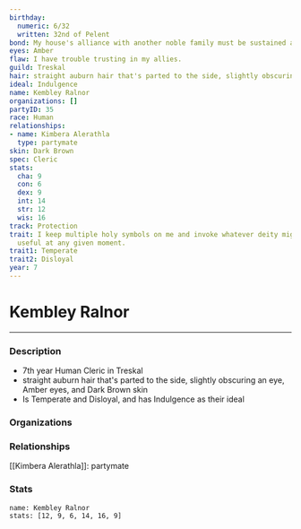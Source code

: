 ```yaml
---
birthday:
  numeric: 6/32
  written: 32nd of Pelent
bond: My house's alliance with another noble family must be sustained at all costs.
eyes: Amber
flaw: I have trouble trusting in my allies.
guild: Treskal
hair: straight auburn hair that's parted to the side, slightly obscuring an eye
ideal: Indulgence
name: Kembley Ralnor
organizations: []
partyID: 35
race: Human
relationships:
- name: Kimbera Alerathla
  type: partymate
skin: Dark Brown
spec: Cleric
stats:
  cha: 9
  con: 6
  dex: 9
  int: 14
  str: 12
  wis: 16
track: Protection
trait: I keep multiple holy symbols on me and invoke whatever deity might come in
  useful at any given moment.
trait1: Temperate
trait2: Disloyal
year: 7
---
```

# Kembley Ralnor
---
### Description
- 7th year Human Cleric in Treskal
- straight auburn hair that's parted to the side, slightly obscuring an eye, Amber eyes, and Dark Brown skin
- Is Temperate and Disloyal, and has Indulgence as their ideal

### Organizations
### Relationships
[[Kimbera Alerathla]]: partymate
### Stats
```statblock
name: Kembley Ralnor
stats: [12, 9, 6, 14, 16, 9]
```